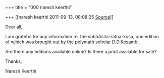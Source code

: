 +++
title = "000 naresh keerthi"

+++
[[naresh keerthi	2011-09-13, 08:08:35 [Source](https://groups.google.com/g/samskrita/c/HrV0TlSX1S8)]]



  
Dear all,  
  
I am grateful for any information re. the subhAsita-ratna-kosa, one edition of wjhich was brought out by the polymath scholar D.D.Kosambi.  
  
Are there any editions available online? Is there a print available for sale?  
  
Thanks,  
  
Naresh Keerthi  

